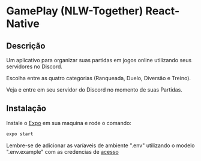 # GamePlay (NLW-Together) React-Native

## Descrição

Um aplicativo para organizar suas partidas em jogos online utilizando seus servidores no Discord.

Escolha entre as quatro categorias (Ranqueada, Duelo, Diversão e Treino).

Veja e entre em seu servidor do Discord no momento de suas Partidas.

## Instalação 

Instale o [Expo](https://docs.expo.io/) em sua maquina e rode o comando:

```Bash
expo start
```
Lembre-se de adicionar as varíaveis de ambiente ".env" utilizando o modelo ".env.example" com as credencias de [acesso](https://discord.com/developers/applications)
